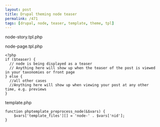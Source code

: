 ```yaml
---
layout: post
title: Drupal theming node teaser
permalink: /471
tags: [drupal, node, teaser, template, theme, tpl]
---
```


node-story.tpl.php

node-page.tpl.php


    <?php
    if ($teaser) {
      // node is being displayed as a teaser
      // Anything here will show up when the teaser of the post is viewed in your taxonomies or front page
    } else {
      //all other cases
      //Anything here will show up when viewing your post at any other time, e.g. previews
    }



template.php


    function phptemplate_preprocess_node(&$vars) {
        $vars['template_files'][] = 'node-' . $vars['nid'];
    }

